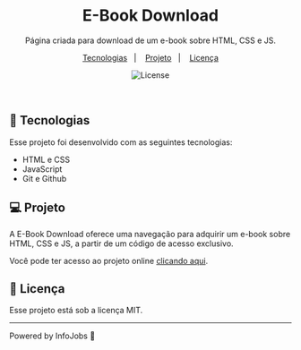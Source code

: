 <h1 align="center"> E-Book Download </h1>

<p align="center">
Página criada para download de um e-book sobre HTML, CSS e JS.
</p>

<p align="center">
  <a href="#-tecnologias">Tecnologias</a>&nbsp;&nbsp;&nbsp;|&nbsp;&nbsp;&nbsp;
  <a href="#-projeto">Projeto</a>&nbsp;&nbsp;&nbsp;|&nbsp;&nbsp;&nbsp;
  <!--
  <a href="#-layout">Layout</a>&nbsp;&nbsp;&nbsp;|&nbsp;&nbsp;&nbsp; -->
  <a href="#memo-licença">Licença</a>
</p>

<p align="center">
  <img alt="License" src="https://img.shields.io/static/v1?label=license&message=MIT&color=49AA26&labelColor=000000">
</p>

<br>
<!--
<p align="center">
  <img alt="projeto Habits" src=".github/preview.jpg" width="100%">
</p> -->

## 🚀 Tecnologias

Esse projeto foi desenvolvido com as seguintes tecnologias:

- HTML e CSS
- JavaScript
- Git e Github
<!--
- Figma -->

## 💻 Projeto

A E-Book Download oferece uma navegação para adquirir um e-book sobre HTML, CSS e JS, a partir de um código de acesso exclusivo.

Você pode ter acesso ao projeto online [clicando aqui](https://toddynan.github.io/E-Book-Download).
<!--
## 🔖 Layout

Você pode visualizar o layout do projeto através [DESSE LINK](https://www.figma.com/community/file/1195327109778210238). É necessário ter uma conta no [Figma](https://figma.com) para acessá-lo. -->

## :memo: Licença

Esse projeto está sob a licença MIT.

---

Powered by InfoJobs :wave: